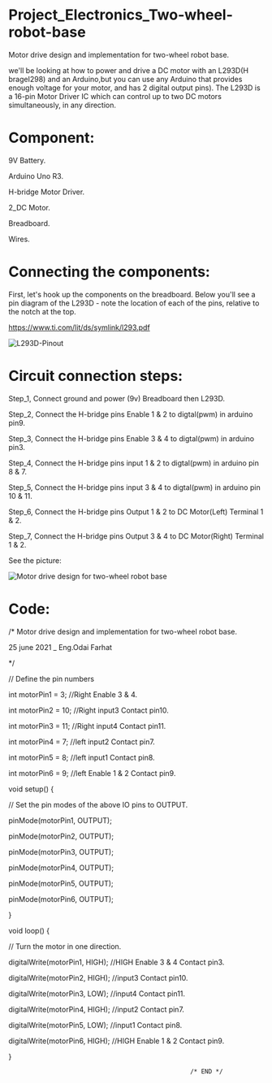 # Project_Electronics_Two-wheel-robot-base

Motor drive design and implementation for two-wheel robot base.

we'll be looking at how to power and drive a DC motor with an L293D(H brageI298) and an Arduino,but you can use any Arduino that provides enough voltage for your motor, and has 2 digital output pins). The L293D is a 16-pin Motor Driver IC which can control up to two DC motors simultaneously, in any direction.


#  Component:

  9V Battery.
  
  Arduino Uno R3.
  
  H-bridge Motor Driver.

  2_DC Motor.
  
  Breadboard.
  
  Wires.

#  Connecting the components:

First, let's hook up the components on the breadboard. Below you'll see a pin diagram of the L293D - note the location of each of the pins, relative to the notch at the top.

https://www.ti.com/lit/ds/symlink/l293.pdf

![L293D-Pinout](https://user-images.githubusercontent.com/56201060/123439480-78ba6380-d5da-11eb-83e0-5c08f576a341.png)


#  Circuit connection steps:


Step_1, Connect ground and power (9v) Breadboard then L293D.

Step_2, Connect the H-bridge pins Enable 1 & 2 to digtal(pwm) in arduino pin9.

Step_3, Connect the H-bridge pins Enable 3 & 4 to digtal(pwm) in arduino pin3.

Step_4, Connect the H-bridge pins input 1 & 2 to digtal(pwm) in arduino pin 8 & 7.

Step_5, Connect the H-bridge pins input 3 & 4 to digtal(pwm) in arduino pin 10 & 11.

Step_6, Connect the H-bridge pins Output 1 & 2 to DC Motor(Left)  Terminal 1 & 2.

Step_7, Connect the H-bridge pins Output 3 & 4 to DC Motor(Right)  Terminal 1 & 2.

See the picture:

![Motor drive design  for two-wheel robot base](https://user-images.githubusercontent.com/56201060/123438642-976c2a80-d5d9-11eb-8513-8ec4c540c68b.png)


# Code:

/* Motor drive design and implementation for two-wheel robot base.

25 june 2021 _ Eng.Odai Farhat

*/

// Define the pin numbers

int motorPin1 = 3;     //Right Enable 3 & 4.

int motorPin2 = 10;    //Right input3 Contact pin10. 

int motorPin3 = 11;    //Right input4 Contact pin11.

int motorPin4 = 7;     //left  input2 Contact pin7.

int motorPin5 = 8;     //left  input1 Contact pin8.

int motorPin6 = 9;     //left  Enable 1 & 2 Contact pin9.


void setup() {
  
  // Set the pin modes of the above IO pins to OUTPUT.
  
  pinMode(motorPin1, OUTPUT);
  
  pinMode(motorPin2, OUTPUT);
  
  pinMode(motorPin3, OUTPUT);
  
  pinMode(motorPin4, OUTPUT);
  
  pinMode(motorPin5, OUTPUT);
  
  pinMode(motorPin6, OUTPUT);
  
}

void loop() {
  
  // Turn the motor in one direction.
  
  digitalWrite(motorPin1, HIGH);       //HIGH Enable 3 & 4 Contact pin3.
  
  digitalWrite(motorPin2, HIGH);       //input3 Contact pin10. 
  
  digitalWrite(motorPin3, LOW);        //input4 Contact pin11.
  
  digitalWrite(motorPin4, HIGH);       //input2 Contact pin7.
  
  digitalWrite(motorPin5, LOW);        //input1 Contact pin8.
  
  digitalWrite(motorPin6, HIGH);       //HIGH Enable 1 & 2 Contact pin9.
  
}

                                                      /* END */
